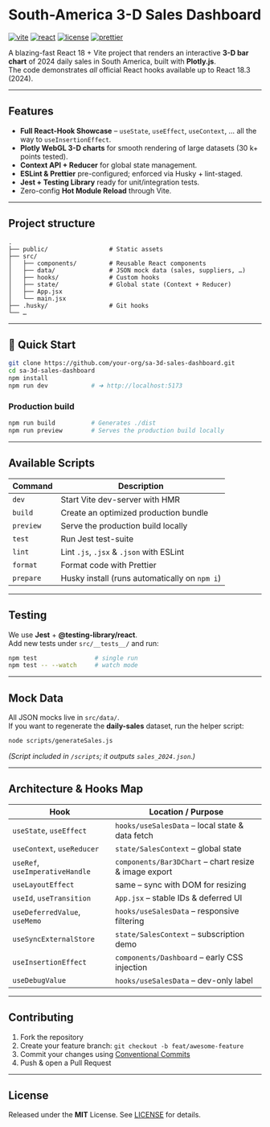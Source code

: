 # South-America 3-D Sales Dashboard

[![vite](https://img.shields.io/badge/vite-%5E5.2.0-7345ff?logo=vite&logoColor=white)](https://vitejs.dev/)
[![react](https://img.shields.io/badge/react-18.x-61dafb?logo=react&logoColor=black)](https://react.dev/)
[![license](https://img.shields.io/badge/license-MIT-green.svg)](LICENSE)
[![prettier](https://img.shields.io/badge/code%20style-prettier-ff69b4.svg)](https://prettier.io/)

A blazing-fast React 18 + Vite project that renders an interactive **3-D bar chart** of 2024 daily sales in South America, built with **Plotly.js**.  
The code demonstrates *all* official React hooks available up to React 18.3 (2024).

---

## Features
- **Full React-Hook Showcase** – `useState`, `useEffect`, `useContext`, … all the way to `useInsertionEffect`.
- **Plotly WebGL 3-D charts** for smooth rendering of large datasets (30 k+ points tested).
- **Context API + Reducer** for global state management.
- **ESLint & Prettier** pre-configured; enforced via Husky + lint-staged.
- **Jest + Testing Library** ready for unit/integration tests.
- Zero-config **Hot Module Reload** through Vite.

---

## Project structure
```
.
├── public/                 # Static assets
├── src/
│   ├── components/         # Reusable React components
│   ├── data/               # JSON mock data (sales, suppliers, …)
│   ├── hooks/              # Custom hooks
│   ├── state/              # Global state (Context + Reducer)
│   ├── App.jsx
│   └── main.jsx
├── .husky/                 # Git hooks
└── …
```

---

## 🚀 Quick Start

```bash
git clone https://github.com/your-org/sa-3d-sales-dashboard.git
cd sa-3d-sales-dashboard
npm install
npm run dev            # ➜ http://localhost:5173
```

### Production build

```bash
npm run build          # Generates ./dist
npm run preview        # Serves the production build locally
```

---

## Available Scripts

| Command              | Description                                  |
|----------------------|----------------------------------------------|
| `dev`                | Start Vite dev-server with HMR               |
| `build`              | Create an optimized production bundle        |
| `preview`            | Serve the production build locally           |
| `test`               | Run Jest test-suite                          |
| `lint`               | Lint `.js`, `.jsx` & `.json` with ESLint     |
| `format`             | Format code with Prettier                    |
| `prepare`            | Husky install (runs automatically on `npm i`)|

---

## Testing

We use **Jest** + **@testing-library/react**.  
Add new tests under `src/__tests__/` and run:

```bash
npm test                # single run
npm test -- --watch     # watch mode
```

---

## Mock Data

All JSON mocks live in `src/data/`.  
If you want to regenerate the **daily-sales** dataset, run the helper script:

```bash
node scripts/generateSales.js
```

*(Script included in `/scripts`; it outputs `sales_2024.json`.)*

---

## Architecture & Hooks Map

| Hook                          | Location / Purpose                                      |
|-------------------------------|---------------------------------------------------------|
| `useState`, `useEffect`       | `hooks/useSalesData` – local state & data fetch         |
| `useContext`, `useReducer`    | `state/SalesContext` – global state                     |
| `useRef`, `useImperativeHandle`| `components/Bar3DChart` – chart resize & image export  |
| `useLayoutEffect`             | same – sync with DOM for resizing                       |
| `useId`, `useTransition`      | `App.jsx` – stable IDs & deferred UI                    |
| `useDeferredValue`, `useMemo` | `hooks/useSalesData` – responsive filtering             |
| `useSyncExternalStore`        | `state/SalesContext` – subscription demo                |
| `useInsertionEffect`          | `components/Dashboard` – early CSS injection            |
| `useDebugValue`               | `hooks/useSalesData` – dev-only label                   |

---

## Contributing

1. Fork the repository  
2. Create your feature branch: `git checkout -b feat/awesome-feature`  
3. Commit your changes using [Conventional Commits](https://www.conventionalcommits.org/)  
4. Push & open a Pull Request

---

## License

Released under the **MIT** License. See [LICENSE](LICENSE) for details.
